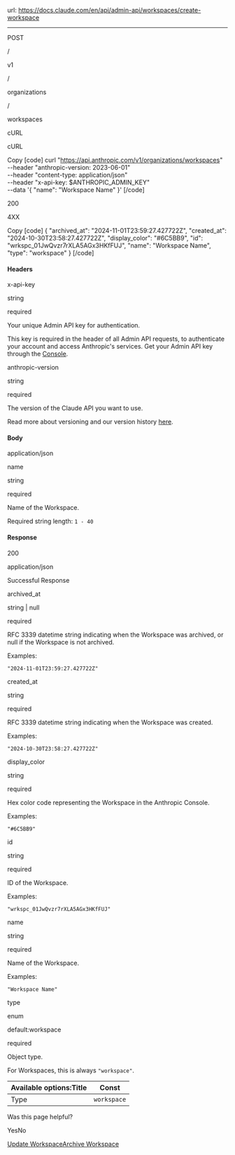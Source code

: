 url: https://docs.claude.com/en/api/admin-api/workspaces/create-workspace

---

POST

/

v1

/

organizations

/

workspaces

cURL

cURL

Copy
[code]
    curl "https://api.anthropic.com/v1/organizations/workspaces" \
      --header "anthropic-version: 2023-06-01" \
      --header "content-type: application/json" \
      --header "x-api-key: $ANTHROPIC_ADMIN_KEY" \
      --data '{
        "name": "Workspace Name"
      }'
[/code]

200

4XX

Copy
[code]
    {
      "archived_at": "2024-11-01T23:59:27.427722Z",
      "created_at": "2024-10-30T23:58:27.427722Z",
      "display_color": "#6C5BB9",
      "id": "wrkspc_01JwQvzr7rXLA5AGx3HKfFUJ",
      "name": "Workspace Name",
      "type": "workspace"
    }
[/code]

#### Headers

x-api-key

string

required

Your unique Admin API key for authentication.

This key is required in the header of all Admin API requests, to authenticate your account and access Anthropic's services. Get your Admin API key through the [Console](https://console.anthropic.com/settings/admin-keys).

anthropic-version

string

required

The version of the Claude API you want to use.

Read more about versioning and our version history [here](/api/versioning).

#### Body

application/json

name

string

required

Name of the Workspace.

Required string length: `1 - 40`

#### Response

200

application/json

Successful Response

archived\_at

string<date-time> | null

required

RFC 3339 datetime string indicating when the Workspace was archived, or null if the Workspace is not archived.

Examples:

`"2024-11-01T23:59:27.427722Z"`

created\_at

string<date-time>

required

RFC 3339 datetime string indicating when the Workspace was created.

Examples:

`"2024-10-30T23:58:27.427722Z"`

display\_color

string

required

Hex color code representing the Workspace in the Anthropic Console.

Examples:

`"#6C5BB9"`

id

string

required

ID of the Workspace.

Examples:

`"wrkspc_01JwQvzr7rXLA5AGx3HKfFUJ"`

name

string

required

Name of the Workspace.

Examples:

`"Workspace Name"`

type

enum<string>

default:workspace

required

Object type.

For Workspaces, this is always `"workspace"`.

Available options:Title| Const
---|---
Type| `workspace`

Was this page helpful?

YesNo

[Update Workspace](/en/api/admin-api/workspaces/update-workspace)[Archive Workspace](/en/api/admin-api/workspaces/archive-workspace)
